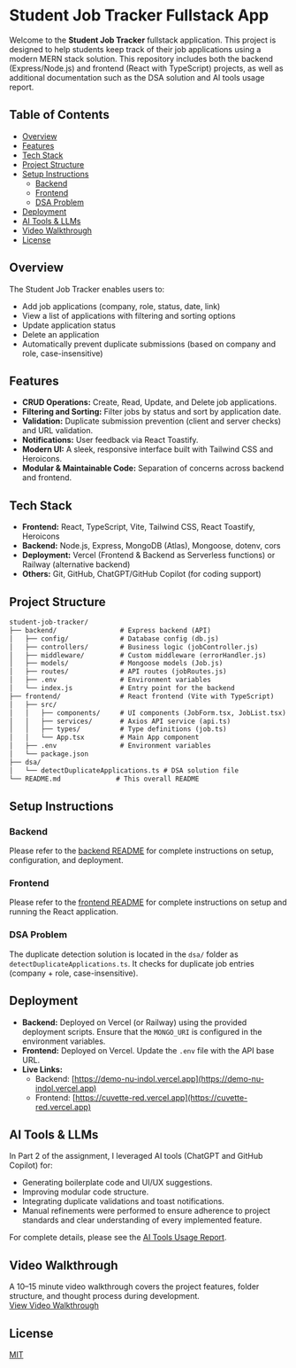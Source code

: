 # Student Job Tracker Fullstack App

Welcome to the **Student Job Tracker** fullstack application. This project is designed to help students keep track of their job applications using a modern MERN stack solution. This repository includes both the backend (Express/Node.js) and frontend (React with TypeScript) projects, as well as additional documentation such as the DSA solution and AI tools usage report.

## Table of Contents

- [Overview](#overview)
- [Features](#features)
- [Tech Stack](#tech-stack)
- [Project Structure](#project-structure)
- [Setup Instructions](#setup-instructions)
  - [Backend](#backend)
  - [Frontend](#frontend)
  - [DSA Problem](#dsa-problem)
- [Deployment](#deployment)
- [AI Tools & LLMs](#ai-tools--llms)
- [Video Walkthrough](#video-walkthrough)
- [License](#license)

## Overview

The Student Job Tracker enables users to:

- Add job applications (company, role, status, date, link)
- View a list of applications with filtering and sorting options
- Update application status
- Delete an application
- Automatically prevent duplicate submissions (based on company and role, case-insensitive)

## Features

- **CRUD Operations:** Create, Read, Update, and Delete job applications.
- **Filtering and Sorting:** Filter jobs by status and sort by application date.
- **Validation:** Duplicate submission prevention (client and server checks) and URL validation.
- **Notifications:** User feedback via React Toastify.
- **Modern UI:** A sleek, responsive interface built with Tailwind CSS and Heroicons.
- **Modular & Maintainable Code:** Separation of concerns across backend and frontend.

## Tech Stack

- **Frontend:** React, TypeScript, Vite, Tailwind CSS, React Toastify, Heroicons
- **Backend:** Node.js, Express, MongoDB (Atlas), Mongoose, dotenv, cors
- **Deployment:** Vercel (Frontend & Backend as Serverless functions) or Railway (alternative backend)
- **Others:** Git, GitHub, ChatGPT/GitHub Copilot (for coding support)

## Project Structure

```markdown
student-job-tracker/
├── backend/                # Express backend (API)
│   ├── config/             # Database config (db.js)
│   ├── controllers/        # Business logic (jobController.js)
│   ├── middleware/         # Custom middleware (errorHandler.js)
│   ├── models/             # Mongoose models (Job.js)
│   ├── routes/             # API routes (jobRoutes.js)
│   ├── .env                # Environment variables
│   └── index.js            # Entry point for the backend
├── frontend/               # React frontend (Vite with TypeScript)
│   ├── src/
│   │   ├── components/     # UI components (JobForm.tsx, JobList.tsx)
│   │   ├── services/       # Axios API service (api.ts)
│   │   ├── types/          # Type definitions (job.ts)
│   │   └── App.tsx         # Main App component
│   ├── .env                # Environment variables
│   └── package.json
├── dsa/
│   └── detectDuplicateApplications.ts # DSA solution file
└── README.md              # This overall README
```

## Setup Instructions

### Backend

Please refer to the [backend README](./backend/README-backend.md) for complete instructions on setup, configuration, and deployment.

### Frontend

Please refer to the [frontend README](./frontend/README-frontend.md) for complete instructions on setup and running the React application.

### DSA Problem

The duplicate detection solution is located in the `dsa/` folder as `detectDuplicateApplications.ts`.
It checks for duplicate job entries (company + role, case-insensitive).

## Deployment

- **Backend:** Deployed on Vercel (or Railway) using the provided deployment scripts. Ensure that the `MONGO_URI` is configured in the environment variables.
- **Frontend:** Deployed on Vercel. Update the `.env` file with the API base URL.
- **Live Links:**
  - Backend: [https://demo-nu-indol.vercel.app](https://demo-nu-indol.vercel.app)
  - Frontend: [https://cuvette-red.vercel.app](https://cuvette-red.vercel.app)

## AI Tools & LLMs

In Part 2 of the assignment, I leveraged AI tools (ChatGPT and GitHub Copilot) for:

- Generating boilerplate code and UI/UX suggestions.
- Improving modular code structure.
- Integrating duplicate validations and toast notifications.
- Manual refinements were performed to ensure adherence to project standards and clear understanding of every implemented feature.

For complete details, please see the [AI Tools Usage Report](./AI-Tools-Usage.md).

## Video Walkthrough

A 10–15 minute video walkthrough covers the project features, folder structure, and thought process during development.  
[View Video Walkthrough](https://yourvideolink.com)

## License

[MIT](LICENSE)
